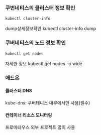 
### 쿠번네티스의 클러스터 정보 확인
    kubectl cluster-info
dump상세정보확인
    kubectl cluster-info dump
  
### 쿠버네티스의 노드 정보 확인
    kubectl get nodes
자세한 정보
    kubectl get nodes -o wide
  
 ### 애드온
 #### 클러스터 DNS
  kube-dns: 쿠버테니스 내부에서만 사용(필수)
  
  #### 컨테이너 리소스 모니터링  
  프로메테우스 외부 프로젝트 많이 사용
